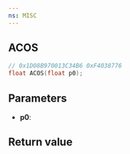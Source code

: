 ```yaml
---
ns: MISC
---
```

## ACOS

```c
// 0x1D08B970013C34B6 0xF4038776
float ACOS(float p0);
```

## Parameters
* **p0**: 

## Return value
